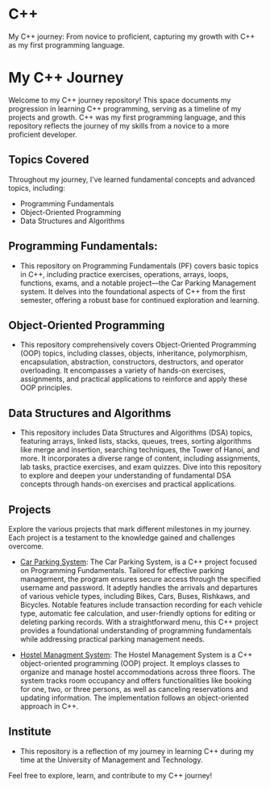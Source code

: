 # C++
My C++ journey: From novice to proficient, capturing my growth with C++ as my first programming language.

# My C++ Journey

Welcome to my C++ journey repository! This space documents my progression in learning C++ programming, serving as a timeline of my projects and growth. C++ was my first programming language, and this repository reflects the journey of my skills from a novice to a more proficient developer.

## Topics Covered
Throughout my journey, I've learned fundamental concepts and advanced topics, including:
- Programming Fundamentals
- Object-Oriented Programming
- Data Structures and Algorithms

## Programming Fundamentals:
- This repository on Programming Fundamentals (PF) covers basic topics in C++, including practice exercises, operations, arrays, loops, functions, exams, and a notable project—the Car Parking Management system. It delves into the foundational aspects of C++ from the first semester, offering a robust base for continued exploration and learning.

## Object-Oriented Programming
- This repository comprehensively covers Object-Oriented Programming (OOP) topics, including classes, objects, inheritance, polymorphism, encapsulation, abstraction, constructors, destructors, and operator overloading. It encompasses a variety of hands-on exercises, assignments, and practical applications to reinforce and apply these OOP principles.

## Data Structures and Algorithms
- This repository includes Data Structures and Algorithms (DSA) topics, featuring arrays, linked lists, stacks, queues, trees, sorting algorithms like merge and insertion, searching techniques, the Tower of Hanoi, and more. It incorporates a diverse range of content, including assignments, lab tasks, practice exercises, and exam quizzes. Dive into this repository to explore and deepen your understanding of fundamental DSA concepts through hands-on exercises and practical applications.

## Projects
Explore the various projects that mark different milestones in my journey. Each project is a testament to the knowledge gained and challenges overcome.

- [Car Parking System](https://github.com/Mian-Muhammad-Bilal/Car-Parking-System):
The Car Parking System, is a C++ project focused on Programming Fundamentals. Tailored for effective parking management, the program ensures secure access through the specified username and password. It adeptly handles the arrivals and departures of various vehicle types, including Bikes, Cars, Buses, Rishkaws, and Bicycles. Notable features include transaction recording for each vehicle type, automatic fee calculation, and user-friendly options for editing or deleting parking records. With a straightforward menu, this C++ project provides a foundational understanding of programming fundamentals while addressing practical parking management needs.

- [Hostel Managment System](link-to-project2):
The Hostel Management System is a C++ object-oriented programming (OOP) project. It employs classes to organize and manage hostel accommodations across three floors. The system tracks room occupancy and offers functionalities like booking for one, two, or three persons, as well as canceling reservations and updating information. The implementation follows an object-oriented approach in C++.

## Institute
- This repository is a reflection of my journey in learning C++ during my time at the University of Management and Technology.

Feel free to explore, learn, and contribute to my C++ journey!
